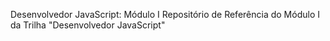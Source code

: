 Desenvolvedor JavaScript: Módulo I
Repositório de Referência do Módulo I da Trilha "Desenvolvedor JavaScript"